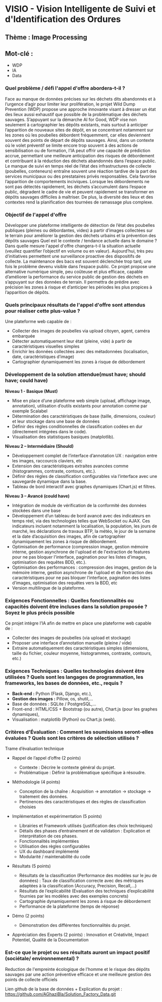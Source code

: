 # VISIO - Vision Intelligente de Suivi et d'Identification des Ordures

## Thème : Image Processing

## Mot-clé :
- WDP
- IA
- Data

### Quel problème / défi l'appel d'offre abordera-t-il ?
Face au manque de données précises sur les déchets dits abandonnés et à l’urgence d’agir pour limiter leur prolifération, le projet Wild Dump Prevention (WDP) propose une approche innovante visant à dresser un état des lieux aussi exhaustif que possible de la problématique des déchets sauvages. S’appuyant sur la démarche AI for Good, WDP vise non seulement à cartographier les dépôts existants, mais surtout à anticiper l’apparition de nouveaux sites de dépôt, en se concentrant notamment sur les zones où les poubelles débordent fréquemment, car elles deviennent souvent des points de départ de dépôts sauvages.
Ainsi, dans un contexte où le volet préventif se limite encore trop souvent à des actions de sensibilisation ou de formation, l’IA peut offrir une capacité de prédiction accrue, permettant une meilleure anticipation des risques de débordement et contribuant à la réduction des déchets abandonnés dans l’espace public.
Le manque de suivi en temps réel de l’état des infrastructures de collecte (poubelles, conteneurs) entraîne souvent une réaction tardive de la part des services municipaux ou des prestataires privés responsables. Cela favorise l’apparition de comportements inciviques.
Lorsque les débordements ne sont pas détectés rapidement, les déchets s’accumulent dans l’espace public, dégradent le cadre de vie et peuvent rapidement se transformer en dépôts sauvages difficiles à maîtriser. De plus, la diversité des lieux et des contextes rend la planification des tournées de ramassage plus complexe.

### Objectif de l'appel d'offre
Développer une plateforme intelligente de détection de l’état des poubelles publiques (pleines ou débordantes, vides) à partir d’images collectées sur le terrain pour améliorer la gestion des déchets urbains et la prévention des dépôts sauvages 
Quel est le contexte /  tendance actuelle dans le domaine ? Dans quelle mesure  l'appel d'offre changera-t-il la situation actuelle (veuillez quantifier l’objectif en volume ou en valeur).
Aujourd’hui, très peu d’initiatives permettent une surveillance proactive des dispositifs de collecte. La maintenance des bacs est souvent déclenchée trop tard, une fois le problème devenu visible dans l’espace public. Ce projet propose une alternative numérique simple, peu coûteuse et plus efficace, capable d’améliorer la performance du service public de gestion des déchets en s’appuyant sur des données de terrain. Il permettra de prédire avec précision les zones à risque et d’anticiper les périodes les plus propices à l’apparition de dépôts.

### Quels principaux résultats de l'appel d'offre sont attendus pour réaliser cette plus-value ?
Une plateforme web capable de :
- Collecter des images de poubelles via upload citoyen, agent, caméra embarquée
- Détecter automatiquement leur état (pleine, vide) à partir de caractéristiques visuelles simples
- Enrichir les données collectées avec des métadonnées (localisation, date, caractéristiques d’image)
- Cartographier dynamiquement les zones à risque de débordement

### Développement de la solution attendue(must have; should have; could have)

**Niveau 1 - Basique (Must)**
- Mise en place d’une plateforme web simple (upload, affichage image, annotation), utilisation d’outils existants pour annotation comme par exemple Scalabel
- Détermination des caractéristiques de base (taille, dimensions, couleur) et leur stockage dans une base de données
- Définir des règles conditionnelles de classification codées en dur (directement intégrées dans le code).
- Visualisation des statistiques basiques (matplotlib).

**Niveau 2 – Intermédiaire (Should)**
- Développement complet de l’interface d’annotation UX : navigation entre les images, raccourcis claviers, etc
- Extension des caractéristiques extraites avancées comme (histogrammes, contraste, contours, etc.).
- Définir des règles de classification configurables via l’interface  avec une sauvegarde dynamique dans la base.
- Tableau de bord interactif avec graphes dynamiques (Chart.js) et filtres.
 
**Niveau 3 – Avancé (could have)**
- Intégration de module de vérification de la conformité des données stockées dans une base
- Développement d’un tableau de bord avancé avec des indicateurs en temps réel, via des technologies telles que WebSocket ou AJAX. Ces indicateurs incluent notamment la localisation, la population, les jours de marché, les déclarations de travaux BTP, la météo, le jour de la semaine et la date d’acquisition des images, afin de cartographier dynamiquement les zones à risque de débordement.
- Optimisation de performance (compression image, gestion mémoire interne, gestion asynchrone de l'upload et de l'extraction de features pour ne pas bloquer l'interface, pagination pour les listes d'images, optimisation des requêtes BDD, etc.).
- Optimisation des performances : compression des images, gestion de la mémoire interne, gestion asynchrone de l’upload et de l’extraction des caractéristiques pour ne pas bloquer l’interface, pagination des listes d’images, optimisation des requêtes vers la BDD, etc
- Version multilingue de la plateforme.

### Exigences Fonctionnelles : Quelles fonctionnalités ou capacités doivent être incluses dans la solution proposée ? Soyez le plus précis possible
Ce projet intègre l’IA afin de mettre en place une plateforme web capable de :
- Collecter des images de poubelles (via upload et stockage)
- Proposer une interface d’annotation manuelle (pleine / vide)
- Extraire automatiquement des caractéristiques simples (dimensions, taille du fichier, couleur moyenne, histogrammes, contraste, contours, etc.)

### Exigences Techniques : Quelles technologies doivent être utilisées ? Quels sont les langages de programmation, les frameworks, les bases de données, etc., requis ?
- **Back-end :** Python (Flask,  Django, etc.),
- **Gestion des images :** Pillow, os, shutil,…
- Base de données : SQLite / PostgreSQL,…
- Front-end : HTML/CSS + Bootstrap (ou autre), Chart.js (pour les graphes dynamiques),
- Visualisation : matplotlib (Python) ou Chart.js (web).

### Critères d'Évaluation : Comment les soumissions seront-elles évaluées ? Quels sont les critères de sélection utilisés ?
Trame d’évaluation technique
- Rappel de l’appel d’offre (2 points)
  - Contexte : Décrire le contexte général du projet.
  - Problématique : Définir la problématique spécifique à résoudre.

- Méthodologie (4 points)
  - Conception de la chaîne : Acquisition → annotation → stockage → traitement des données.
  - Pertinences des caractéristiques et des règles de classification choisies
- Implémentation et expérimentation (5 points)
  - Librairies et Framework utilisés (justification des choix techniques)
  - Détails des phases d’entrainement et de validation : Explication et interprétation de ces phases.
  - Fonctionnalités implémentées
  - Utilisation des règles configurables
  - UX du dashboard implémenté
  - Modularité / maintenabilité du code

- Résultats (5 points)
  - Résultats de la classification (Performance des modèles sur le jeu de données) : Taux de classification correcte avec des métriques adaptées à la classification (Accuracy, Precision, Recall,…)
  - Résultats de l’explicabilité (Evaluation des techniques d’explicabilité fournies par les modèles avec des exemples concrets)
  - Cartographie dynamiquement les zones à risque de débordement
  - Performance de la plateforme (temps de réponse)

- Démo (2 points)
  - Démonstration des différentes fonctionnalités du projet.

- Appréciation des Experts (2 points) : Innovation et Créativité, Impact Potentiel, Qualité de la Documentation

### Est-ce que le projet ou ses résultats auront un impact positif (sociétale/ environnemental) ?
Reduction de l'empreinte écologique de l'homme et le risque des dépôts sauvages par une action préventive efficace et une meilleure gestion des points de collecte officiels

Lien github de la base de données + Explication du projet :
https://github.com/AGhaziBla/Solution_Factory_Data.git 
